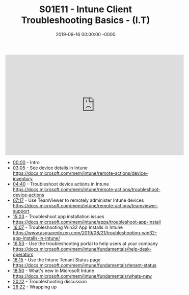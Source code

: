 ﻿---
layout: post
title: "S01E11 - Intune Client Troubleshooting Basics - (I.T)"
date: 2019-09-16 00:00:00 -0000
categories:
---

<iframe loading="lazy" width="560" height="315" src="https://www.youtube.com/embed/hozy4KbjcAw" title="YouTube video player" frameborder="0" allow="accelerometer; autoplay; clipboard-write; encrypted-media; gyroscope; picture-in-picture" allowfullscreen></iframe>

* [00:00](https://www.youtube.com/watch?v=hozy4KbjcAw&t=0s) - Intro
* [03:05](https://www.youtube.com/watch?v=hozy4KbjcAw&t=185s) - See device details in Intune
https://docs.microsoft.com/mem/intune/remote-actions/device-inventory
* [04:40](https://www.youtube.com/watch?v=hozy4KbjcAw&t=280s) - Troubleshoot device actions in Intune
https://docs.microsoft.com/mem/intune/remote-actions/troubleshoot-device-actions
* [07:17](https://www.youtube.com/watch?v=hozy4KbjcAw&t=437s) - Use TeamViewer to remotely administer Intune devices
https://docs.microsoft.com/mem/intune/remote-actions/teamviewer-support
* [15:03](https://www.youtube.com/watch?v=hozy4KbjcAw&t=903s) - Troubleshoot app installation issues
https://docs.microsoft.com/mem/intune/apps/troubleshoot-app-install
* [16:07](https://www.youtube.com/watch?v=hozy4KbjcAw&t=967s) - Troubleshooting Win32 App Installs in Intune
https://www.asquaredozen.com/2019/08/21/troubleshooting-win32-app-installs-in-intune/
* [16:53](https://www.youtube.com/watch?v=hozy4KbjcAw&t=1013s) - Use the troubleshooting portal to help users at your company
https://docs.microsoft.com/mem/intune/fundamentals/help-desk-operators
* [18:15](https://www.youtube.com/watch?v=hozy4KbjcAw&t=1095s) - Use the Intune Tenant Status page
https://docs.microsoft.com/mem/intune/fundamentals/tenant-status
* [18:50](https://www.youtube.com/watch?v=hozy4KbjcAw&t=1130s) - What's new in Microsoft Intune
https://docs.microsoft.com/mem/intune/fundamentals/whats-new
* [20:12](https://www.youtube.com/watch?v=hozy4KbjcAw&t=1212s) - Troubleshooting discussion
* [26:22](https://www.youtube.com/watch?v=hozy4KbjcAw&t=1582s) - Wrapping up

